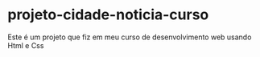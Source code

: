 # projeto-cidade-noticia-curso
Este é um projeto que fiz em meu curso de desenvolvimento web usando Html e Css
